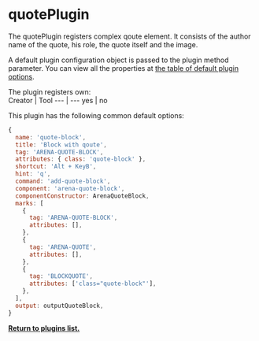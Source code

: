# quotePlugin
The quotePlugin registers complex qoute element. It consists of the author name of the quote, his role, the quote itself and the image.

A default plugin configuration object is passed to the plugin method parameter. You can view all the properties at [the table of default plugin options](../plugins.md#default-plugin-options).

The plugin registers own:  
Creator | Tool
--- | ---
yes | no

This plugin has the following common default options: 
```js
{
  name: 'quote-block',
  title: 'Block with qoute',
  tag: 'ARENA-QUOTE-BLOCK',
  attributes: { class: 'quote-block' },
  shortcut: 'Alt + KeyB',
  hint: 'q',
  command: 'add-quote-block',
  component: 'arena-quote-block',
  componentConstructor: ArenaQuoteBlock,
  marks: [
    {
      tag: 'ARENA-QUOTE-BLOCK',
      attributes: [],
    },
    {
      tag: 'ARENA-QUOTE',
      attributes: [],
    },
    {
      tag: 'BLOCKQUOTE',
      attributes: ['class="quote-block"'],
    },
  ],
  output: outputQuoteBlock,
}
```

**[Return to plugins list.](../plugins.md#list-of-standard-plugins)**